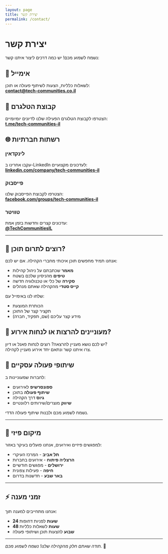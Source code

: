 ```yaml
---
layout: page
title: יצירת קשר
permalink: /contact/
---
```


# יצירת קשר

נשמח לשמוע מכם! יש כמה דרכים ליצור איתנו קשר:

## 📧 **אימייל**
לשאלות כלליות, הצעות לשיתוף פעולה או תוכן:  
**[contact@tech-communities.co.il](mailto:contact@tech-communities.co.il)**

## 💬 **קבוצת הטלגרם**
הצטרפו לקבוצת הטלגרם הפעילה שלנו לדיונים יומיומיים:  
**[t.me/tech-communities-il](https://t.me/tech-communities-il)**

## 🌐 **רשתות חברתיות**

### לינקדאין
עקבו אחרינו ב-LinkedIn לעדכונים מקצועיים:  
**[linkedin.com/company/tech-communities-il](https://linkedin.com/company/tech-communities-il)**

### פייסבוק
הצטרפו לקבוצת הפייסבוק שלנו:  
**[facebook.com/groups/tech-communities-il](https://facebook.com/groups/tech-communities-il)**

### טוויטר
עדכונים קצרים וחדשות בזמן אמת:  
**[@TechCommunitiesIL](https://twitter.com/TechCommunitiesIL)**

---

## 📝 **רוצים לתרום תוכן?**

אנחנו תמיד מחפשים תוכן איכותי מחברי הקהילה. אם יש לכם:

- **מאמר** שכתבתם על ניהול קהילות
- **טיפים** מהניסיון שלכם בשטח
- **סקירה** של כלי או טכנולוגיה חדשה
- **קייס סטדי** מהקהילה שאתם מנהלים

שלחו לנו באימייל עם:
- הכותרת המוצעת
- תקציר קצר של התוכן
- מידע קצר עליכם (שם, תפקיד, חברה)

## 🎤 **מעוניינים להרצות או לנחות אירוע?**

יש לכם נושא מעניין להרצאה? רוצים לנחות פאנל או דיון?  
צרו איתנו קשר ונתאם יחד אירוע מעניין לקהילה.

## 🤝 **שיתופי פעולה עסקיים**

לחברות שמעוניינות ב:
- **ספונסרשיפ** לאירועים
- **שיתוף פעולה** בתוכן
- **גיוס** דרך הקהילה
- **שיווק** מוצרים/שירותים רלוונטיים

נשמח לשמוע מכם ולבנות שיתוף פעולה הדדי.

---

## 📍 **מיקום פיזי**

למפגשים פיזיים ואירועים, אנחנו פועלים בעיקר באזור:
- **תל אביב** - המרכז העיקרי
- **הרצליה פיתוח** - אירועים בחברות
- **ירושלים** - מפגשים חודשיים
- **חיפה** - פעילות צפונית
- **באר שבע** - חדשנות בדרום

---

## ⚡ **זמני מענה**

אנחנו מתחייבים למענה תוך:
- **24 שעות** לפניות דחופות
- **48 שעות** לשאלות כלליות
- **שבוע** להצעות תוכן ושיתופי פעולה

---

*תודה שאתם חלק מהקהילה שלנו! נשמח לשמוע מכם.* 💙
